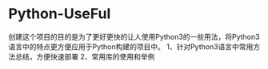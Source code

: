 # Python-UseFul
创建这个项目的目的是为了更好更快的让人使用Python3的一些用法，将Python3语言中的特点更方便应用于Python构建的项目中。
1、针对Python3语言中常用方法总结，方便快速部署
2、常用库的使用和举例
